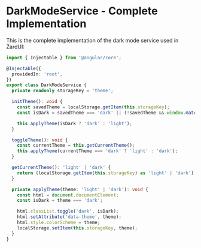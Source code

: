 # DarkModeService - Complete Implementation

This is the complete implementation of the dark mode service used in ZardUI:

```typescript title="darkmode.service.ts" copyButton
import { Injectable } from '@angular/core';

@Injectable({
  providedIn: 'root',
})
export class DarkModeService {
  private readonly storageKey = 'theme';

  initTheme(): void {
    const savedTheme = localStorage.getItem(this.storageKey);
    const isDark = savedTheme === 'dark' || (!savedTheme && window.matchMedia('(prefers-color-scheme: dark)').matches);

    this.applyTheme(isDark ? 'dark' : 'light');
  }

  toggleTheme(): void {
    const currentTheme = this.getCurrentTheme();
    this.applyTheme(currentTheme === 'dark' ? 'light' : 'dark');
  }

  getCurrentTheme(): 'light' | 'dark' {
    return (localStorage.getItem(this.storageKey) as 'light' | 'dark') || 'light';
  }

  private applyTheme(theme: 'light' | 'dark'): void {
    const html = document.documentElement;
    const isDark = theme === 'dark';

    html.classList.toggle('dark', isDark);
    html.setAttribute('data-theme', theme);
    html.style.colorScheme = theme;
    localStorage.setItem(this.storageKey, theme);
  }
}
```
